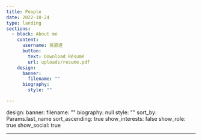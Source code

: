 ```yaml
---
title: People
date: 2022-10-24
type: landing
sections:
  - block: About me
    content: 
      username: 吳恩達
      button:
        text: Download Résumé
        url: uploads/resume.pdf
    design:
      banner:
        filename: ""
      biography:
        style: ""

---
```

design:
  banner:
    filename: ""
  biography: null
  style: ""
  sort_by: Params.last_name
  sort_ascending: true
  show_interests: false
  show_role: true
  show_social: true

---
